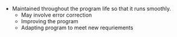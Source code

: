 - Maintained throughout the program life so that it runs smoothly.
	- May involve error correction
	- Improving the program 
	- Adapting program to meet new requriements
	
